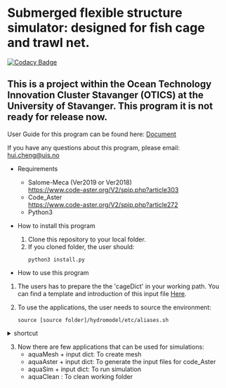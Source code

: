 # Submerged flexible structure simulator: designed for fish cage and trawl net. 

[![Codacy Badge](https://api.codacy.com/project/badge/Grade/19931a0cd13143c29c7b26795031bc1f)](https://www.codacy.com/manual/hui-aqua/hydromodel?utm_source=github.com&amp;utm_medium=referral&amp;utm_content=hui-aqua/hydromodel&amp;utm_campaign=Badge_Grade)

This is a project within the Ocean Technology Innovation Cluster Stavanger (OTICS) at the University of Stavanger. 
This program it is not ready for release now.
----
User Guide for this program can be found here: [Document](/docs/readme.md)

If you have any questions about this program, please email: hui.cheng@uis.no

* Requirements
    * Salome-Meca (Ver2019 or Ver2018)  
    https://www.code-aster.org/V2/spip.php?article303
    * Code_Aster   
    https://www.code-aster.org/V2/spip.php?article272
    * Python3
     
* How to install this program
    1. Clone this repository to your local folder. 
    2. If you cloned folder, the user should:
        ```
        python3 install.py
        ```
 * How to use this program   
 
1. The users has to prepare the the 'cageDict' in your working path. 
 You can find a template and introduction of this input file [Here](https://github.com/hui-aqua/hydromodel/tree/master/benchMarkTests).
        
2. To use the applications, the user needs to source the environment:
   ```
   source [source folder]/hydromodel/etc/aliases.sh 
   ```
   
<details>
<summary>shortcut</summary>
<p> 
User configuration
In order to use the installed aquaSimulator, complete the following:

- 1. Open the $HOME/.bashrc file in the user's home directory in an editor, e.g., by typing in a terminal (note the dot)
    ```  vi ~/.bashrc ```
- 2. Add the following line at the bottom of that file and save the file
   ```    alias aqua='source [source folder]/hydromodel/etc/aliases.sh'```
- 3. type aqua in your terminal. 
</p>
</details>

3. Now there are few applications that can be used for simulations:
    - aquaMesh + input dict: To create mesh
    - aquaAster + input dict: To generate the input files for code_Aster
    - aquaSim + input dict: To run simulation
    - aquaClean : To clean working folder 
